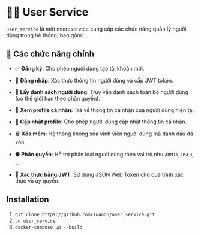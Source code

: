 # 🧑‍💻 User Service

`user_service` là một microservice cung cấp các chức năng quản lý người dùng trong hệ thống, bao gồm:


## 🔧 Các chức năng chính

- ✅ **Đăng ký**: Cho phép người dùng tạo tài khoản mới.
- 🔐 **Đăng nhập**: Xác thực thông tin người dùng và cấp JWT token.
- 👥 **Lấy danh sách người dùng**: Truy vấn danh sách toàn bộ người dùng (có thể giới hạn theo phân quyền).
- 🙋 **Xem profile cá nhân**: Trả về thông tin cá nhân của người dùng hiện tại.
- 📝 **Cập nhật profile**: Cho phép người dùng cập nhật thông tin cá nhân.

- 🗑️ **Xóa mềm**: Hệ thống không xóa vĩnh viễn người dùng mà đánh dấu đã xóa.

- 🛡️ **Phân quyền**: Hỗ trợ phân loại người dùng theo vai trò như `ADMIN`, `USER`, ...
- 🔑 **Xác thực bằng JWT**: Sử dụng JSON Web Token cho quá trình xác thực và ủy quyền.

## Installation
1. ```git clone https://github.com/TuandG/user_service.git```
2. ```cd user_service```
3. ```docker-compose up --build```


